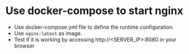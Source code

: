 # Use docker-compose to start nginx

- Use docker-compose.yml file to define the runtime configuration.
- Use `nginx:latest` as image.
- Test if it is working by accessing http://<SERVER_IP>:8080 in your browser
